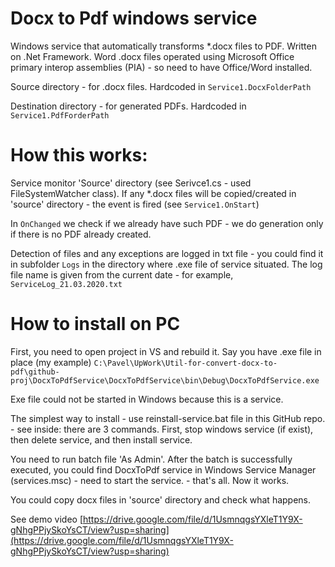# Docx to Pdf windows service

Windows service that automatically transforms *.docx files to PDF. Written on .Net Framework. 
Word .docx files operated using Microsoft Office primary interop assemblies (PIA) - so need to have Office/Word installed. 

Source directory - for .docx files. Hardcoded in `Service1.DocxFolderPath`

Destination directory - for generated PDFs. Hardcoded in `Service1.PdfForderPath`


# How this works:

Service monitor 'Source' directory (see Serivce1.cs - used FileSystemWatcher class).
If any *.docx files will be copied/created in 'source' directory - the event is fired (see `Service1.OnStart`)

In `OnChanged` we check if we already have such PDF - we do generation only if there is no PDF already created.

Detection of files and any exceptions are logged in txt file - you could find it in subfolder `Logs` in the directory where .exe file of service situated. The log file name is given from the current date - for example, `ServiceLog_21.03.2020.txt`


# How to install on PC

First, you need to open project in VS and rebuild it. Say you have .exe file in place (my example)
`C:\Pavel\UpWork\Util-for-convert-docx-to-pdf\github-proj\DocxToPdfService\DocxToPdfService\bin\Debug\DocxToPdfService.exe`

Exe file could not be started in Windows because this is a service.

The simplest way to install - use reinstall-service.bat file in this GitHub repo. - see inside: there are 3 commands. First, stop windows service (if exist), then delete service, and then install service.

You need to run batch file 'As Admin'. After the batch is successfully executed, you could find DocxToPdf service in Windows Service Manager (services.msc) - need to start the service. - that's all. Now it works.

You could copy docx files in 'source' directory and check what happens.

See demo video 
[https://drive.google.com/file/d/1UsmnqgsYXleT1Y9X-gNhgPPjySkoYsCT/view?usp=sharing](https://drive.google.com/file/d/1UsmnqgsYXleT1Y9X-gNhgPPjySkoYsCT/view?usp=sharing)
